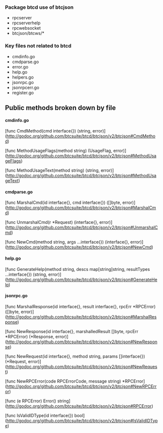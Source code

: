 
### Package btcd use of btcjson

* rpcserver
* rpcserverhelp
* rpcwebsocket
* btcjson/btcws/*

### Key files not related to btcd

* cmdinfo.go
* cmdparse.go
* error.go
* help.go
* helpers.go
* jsonrpc.go
* jsonrpcerr.go
* register.go

## Public methods broken down by file

#### cmdinfo.go

[func CmdMethod(cmd interface{}) (string, error)]
(http://godoc.org/github.com/btcsuite/btcd/btcjson/v2/btcjson#CmdMethod)

[func MethodUsageFlags(method string) (UsageFlag, error)]
(http://godoc.org/github.com/btcsuite/btcd/btcjson/v2/btcjson#MethodUsageFlags)

[func MethodUsageText(method string) (string, error)]
(http://godoc.org/github.com/btcsuite/btcd/btcjson/v2/btcjson#MethodUsageText)

#### cmdparse.go

[func MarshalCmd(id interface{}, cmd interface{}) ([]byte, error)]
(http://godoc.org/github.com/btcsuite/btcd/btcjson/v2/btcjson#MarshalCmd)

[func UnmarshalCmd(r *Request) (interface{}, error)]
(http://godoc.org/github.com/btcsuite/btcd/btcjson/v2/btcjson#UnmarshalCmd)

[func NewCmd(method string, args ...interface{}) (interface{}, error)]
(http://godoc.org/github.com/btcsuite/btcd/btcjson/v2/btcjson#NewCmd)

#### help.go

[func GenerateHelp(method string, descs map[string]string, resultTypes ...interface{}) (string, error)]
(http://godoc.org/github.com/btcsuite/btcd/btcjson/v2/btcjson#GenerateHelp)

#### jsonrpc.go

[func MarshalResponse(id interface{}, result interface{}, rpcErr *RPCError) ([]byte, error)]
(http://godoc.org/github.com/btcsuite/btcd/btcjson/v2/btcjson#MarshalResponse)

[func NewResponse(id interface{}, marshalledResult []byte, rpcErr *RPCError) (*Response, error)]
(http://godoc.org/github.com/btcsuite/btcd/btcjson/v2/btcjson#NewResponse)

[func NewRequest(id interface{}, method string, params []interface{}) (*Request, error)]
(http://godoc.org/github.com/btcsuite/btcd/btcjson/v2/btcjson#NewRequest)

[func NewRPCError(code RPCErrorCode, message string) *RPCError]
(http://godoc.org/github.com/btcsuite/btcd/btcjson/v2/btcjson#NewRPCError)

[func (e RPCError) Error() string]
(http://godoc.org/github.com/btcsuite/btcd/btcjson/v2/btcjson#RPCError)

[func IsValidIDType(id interface{}) bool]
(http://godoc.org/github.com/btcsuite/btcd/btcjson/v2/btcjson#IsValidIDType)
